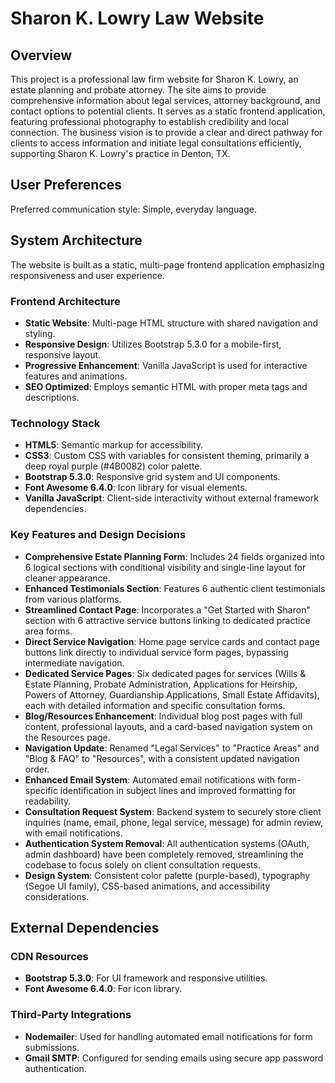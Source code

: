 # Sharon K. Lowry Law Website

## Overview
This project is a professional law firm website for Sharon K. Lowry, an estate planning and probate attorney. The site aims to provide comprehensive information about legal services, attorney background, and contact options to potential clients. It serves as a static frontend application, featuring professional photography to establish credibility and local connection. The business vision is to provide a clear and direct pathway for clients to access information and initiate legal consultations efficiently, supporting Sharon K. Lowry's practice in Denton, TX.

## User Preferences
Preferred communication style: Simple, everyday language.

## System Architecture
The website is built as a static, multi-page frontend application emphasizing responsiveness and user experience.

### Frontend Architecture
- **Static Website**: Multi-page HTML structure with shared navigation and styling.
- **Responsive Design**: Utilizes Bootstrap 5.3.0 for a mobile-first, responsive layout.
- **Progressive Enhancement**: Vanilla JavaScript is used for interactive features and animations.
- **SEO Optimized**: Employs semantic HTML with proper meta tags and descriptions.

### Technology Stack
- **HTML5**: Semantic markup for accessibility.
- **CSS3**: Custom CSS with variables for consistent theming, primarily a deep royal purple (#4B0082) color palette.
- **Bootstrap 5.3.0**: Responsive grid system and UI components.
- **Font Awesome 6.4.0**: Icon library for visual elements.
- **Vanilla JavaScript**: Client-side interactivity without external framework dependencies.

### Key Features and Design Decisions
- **Comprehensive Estate Planning Form**: Includes 24 fields organized into 6 logical sections with conditional visibility and single-line layout for cleaner appearance.
- **Enhanced Testimonials Section**: Features 6 authentic client testimonials from various platforms.
- **Streamlined Contact Page**: Incorporates a "Get Started with Sharon" section with 6 attractive service buttons linking to dedicated practice area forms.
- **Direct Service Navigation**: Home page service cards and contact page buttons link directly to individual service form pages, bypassing intermediate navigation.
- **Dedicated Service Pages**: Six dedicated pages for services (Wills & Estate Planning, Probate Administration, Applications for Heirship, Powers of Attorney, Guardianship Applications, Small Estate Affidavits), each with detailed information and specific consultation forms.
- **Blog/Resources Enhancement**: Individual blog post pages with full content, professional layouts, and a card-based navigation system on the Resources page.
- **Navigation Update**: Renamed "Legal Services" to "Practice Areas" and "Blog & FAQ" to "Resources", with a consistent updated navigation order.
- **Enhanced Email System**: Automated email notifications with form-specific identification in subject lines and improved formatting for readability.
- **Consultation Request System**: Backend system to securely store client inquiries (name, email, phone, legal service, message) for admin review, with email notifications.
- **Authentication System Removal**: All authentication systems (OAuth, admin dashboard) have been completely removed, streamlining the codebase to focus solely on client consultation requests.
- **Design System**: Consistent color palette (purple-based), typography (Segoe UI family), CSS-based animations, and accessibility considerations.

## External Dependencies

### CDN Resources
- **Bootstrap 5.3.0**: For UI framework and responsive utilities.
- **Font Awesome 6.4.0**: For icon library.

### Third-Party Integrations
- **Nodemailer**: Used for handling automated email notifications for form submissions.
- **Gmail SMTP**: Configured for sending emails using secure app password authentication.